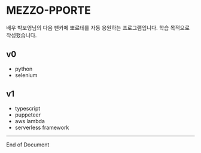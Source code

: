 # MEZZO-PPORTE

배우 박보영님의 다음 팬카페 뽀르테를 자동 응원하는 프로그램입니다. 학습 목적으로 작성했습니다.

## v0

- python
- selenium

## v1

- typescript
- puppeteer
- aws lambda
- serverless framework

---

End of Document
